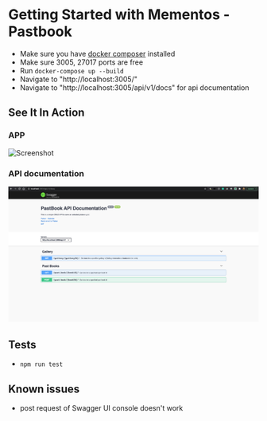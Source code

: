 # Getting Started with Mementos - Pastbook
- Make sure you have [docker composer](https://docs.docker.com/compose/install/) installed
- Make sure 3005, 27017 ports are free
- Run `docker-compose up --build`
- Navigate to "http://localhost:3005/"
- Navigate to "http://localhost:3005/api/v1/docs" for api documentation

## See It In Action

### APP
![Screenshot](app-screenshot.gif)

### API documentation
![Screenshot](api-docs-screenshot.png)

## Tests
- `npm run test`

## Known issues
- post request of Swagger UI console doesn't work